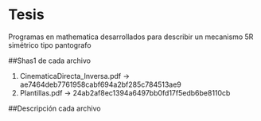 # Tesis
Programas en mathematica desarrollados para describir un mecanismo 5R simétrico tipo pantografo

##Shas1 de cada archivo
1. CinematicaDirecta_Inversa.pdf -> ae7464deb7761958cabf694a2bf285c784513ae9
2. Plantillas.pdf -> 24ab2af8ec1394a6497bb0fd17f5edb6be8110cb

##Descripción cada archivo
